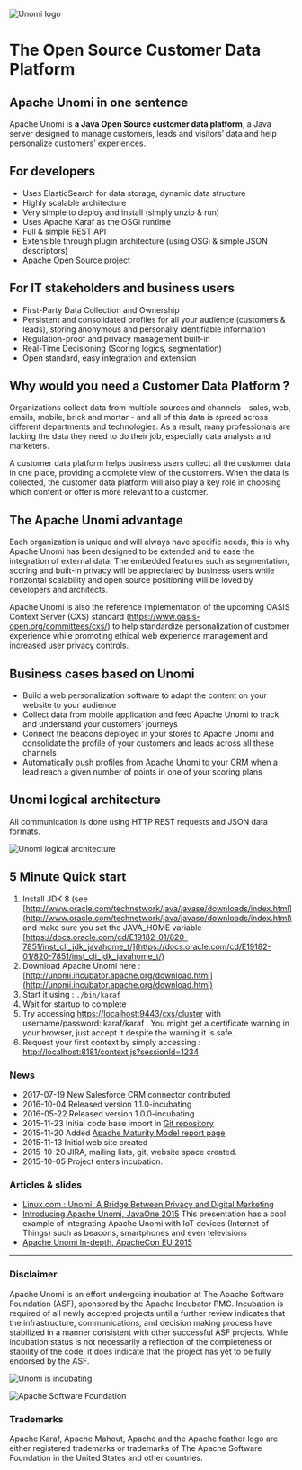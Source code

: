 <!--
  ~ Licensed to the Apache Software Foundation (ASF) under one or more
  ~ contributor license agreements.  See the NOTICE file distributed with
  ~ this work for additional information regarding copyright ownership.
  ~ The ASF licenses this file to You under the Apache License, Version 2.0
  ~ (the "License"); you may not use this file except in compliance with
  ~ the License.  You may obtain a copy of the License at
  ~
  ~      http://www.apache.org/licenses/LICENSE-2.0
  ~
  ~ Unless required by applicable law or agreed to in writing, software
  ~ distributed under the License is distributed on an "AS IS" BASIS,
  ~ WITHOUT WARRANTIES OR CONDITIONS OF ANY KIND, either express or implied.
  ~ See the License for the specific language governing permissions and
  ~ limitations under the License.
  -->
  
![Unomi logo](images/apache-unomi-380x85.png)

# The Open Source Customer Data Platform

## Apache Unomi in one sentence
Apache Unomi is __a Java Open Source customer data platform__, a Java server designed to manage customers, 
leads and visitors’ data and help personalize customers’ experiences. 

## For developers 
* Uses ElasticSearch for data storage, dynamic data structure
* Highly scalable architecture
* Very simple to deploy and install (simply unzip & run)
* Uses Apache Karaf as the OSGi runtime 
* Full & simple REST API
* Extensible through plugin architecture (using OSGi & simple JSON descriptors)
* Apache Open Source project

## For IT stakeholders and business users
* First-Party Data Collection and Ownership
* Persistent and consolidated profiles for all your audience (customers & leads), storing anonymous and personally 
identifiable information
* Regulation-proof and privacy management built-in 
* Real-Time Decisioning (Scoring logics, segmentation)
* Open standard, easy integration and extension

## Why would you need a Customer Data Platform ? 
Organizations collect data from multiple sources and channels - sales, web, emails, mobile, brick and mortar - and 
all of this data is spread across different departments and technologies. As a result, many professionals are lacking 
the data they need to do their job, especially data analysts and marketers.

A customer data platform helps business users collect all the customer data in one place, providing a complete view 
of the customers. When the data is collected, the customer data platform will also play a key role in choosing which 
content or offer is more relevant to a customer. 

## The Apache Unomi advantage 
Each organization is unique and will always have specific needs, this is why Apache Unomi has been designed to 
be extended and to ease the integration of external data. The embedded features such as segmentation, scoring and 
built-in privacy will be appreciated by business users while horizontal scalability and open source positioning will 
be loved by developers and architects. 

Apache Unomi is also the reference implementation of the upcoming OASIS Context Server (CXS) standard 
(https://www.oasis-open.org/committees/cxs/) to help standardize personalization of customer experience while promoting 
ethical web experience management and increased user privacy controls. 

## Business cases based on Unomi
* Build a web personalization software to adapt the content on your website to your audience
* Collect data from mobile application and feed Apache Unomi to track and understand your customers’ journeys 
* Connect the beacons deployed in your stores to Apache Unomi and consolidate the profile of your customers and leads across all these channels
* Automatically push profiles from Apache Unomi to your CRM when a lead reach a given number of points in one of your scoring plans

## Unomi logical architecture

All communication is done using HTTP REST requests and JSON data formats.

![Unomi logical architecture](images/unomi-logical-architecture-diagram.png)

## 5 Minute Quick start
1. Install JDK 8 (see [http://www.oracle.com/technetwork/java/javase/downloads/index.html](http://www.oracle.com/technetwork/java/javase/downloads/index.html) and make sure you set the JAVA_HOME variable [https://docs.oracle.com/cd/E19182-01/820-7851/inst_cli_jdk_javahome_t/](https://docs.oracle.com/cd/E19182-01/820-7851/inst_cli_jdk_javahome_t/)
2. Download Apache Unomi here : [http://unomi.incubator.apache.org/download.html](http://unomi.incubator.apache.org/download.html)
3. Start it using : `./bin/karaf`
4. Wait for startup to complete
5. Try accessing [https://localhost:9443/cxs/cluster](https://localhost:9443/cxs/cluster) with username/password: karaf/karaf . You might get a certificate warning in your browser, just accept it despite the warning it is safe.
6. Request your first context by simply accessing : [http://localhost:8181/context.js?sessionId=1234](http://localhost:8181/context.js?sessionId=1234)

### News

- 2017-07-19 New Salesforce CRM connector contributed
- 2016-10-04 Released version 1.1.0-incubating
- 2016-05-22 Released version 1.0.0-incubating
- 2015-11-23 Initial code base import in [Git repository](source-repository.html) 
- 2015-11-20 Added [Apache Maturity Model report page](maturity-model-report.html)
- 2015-11-13 Initial web site created
- 2015-10-20 JIRA, mailing lists, git, website space created.
- 2015-10-05 Project enters incubation.

### Articles & slides

* [Linux.com : Unomi: A Bridge Between Privacy and Digital Marketing](http://www.linux.com/news/enterprise/cloud-computing/858418-unomi-a-bridge-between-privacy-and-digital-marketing)
* [Introducing Apache Unomi, JavaOne 2015](http://www.slideshare.net/sergehuber/introducing-apache-unomi-javaone-2015-session) This presentation has a cool example of integrating Apache Unomi with IoT devices (Internet of Things) such as beacons, smartphones and even televisions
* [Apache Unomi In-depth, ApacheCon EU 2015](http://www.slideshare.net/sergehuber/apache-unomi-in-depth-apachecon-eu-2015-session)

---

### Disclaimer

Apache Unomi is an effort undergoing incubation at The Apache Software Foundation (ASF), sponsored by the Apache Incubator PMC. Incubation is required 
of all newly accepted projects until a further review indicates that the infrastructure, communications, and decision making process have stabilized 
in a manner consistent with other successful ASF projects. While incubation status is not necessarily a reflection of the completeness or stability 
of the code, it does indicate that the project has yet to be fully endorsed by the ASF.

![Unomi is incubating](images/incubator-logo.png)

![Apache Software Foundation](https://www.apache.org/foundation/press/kit/asf_logo_url_small.png)

### Trademarks

Apache Karaf, Apache Mahout, Apache and the Apache feather logo are either registered trademarks or trademarks of The
 Apache Software Foundation in the United States and other countries.
